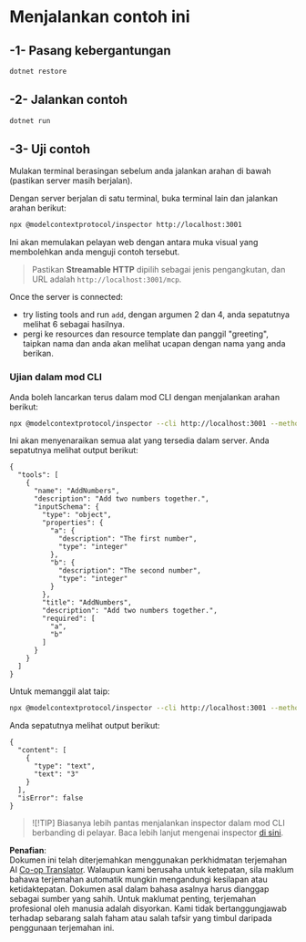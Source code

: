 <!--
CO_OP_TRANSLATOR_METADATA:
{
  "original_hash": "4eb6a48c54555c64b33c763fba3f2842",
  "translation_date": "2025-06-18T06:18:42+00:00",
  "source_file": "03-GettingStarted/06-http-streaming/solution/dotnet/README.md",
  "language_code": "ms"
}
-->
# Menjalankan contoh ini

## -1- Pasang kebergantungan

```bash
dotnet restore
```

## -2- Jalankan contoh

```bash
dotnet run
```

## -3- Uji contoh

Mulakan terminal berasingan sebelum anda jalankan arahan di bawah (pastikan server masih berjalan).

Dengan server berjalan di satu terminal, buka terminal lain dan jalankan arahan berikut:

```bash
npx @modelcontextprotocol/inspector http://localhost:3001
```

Ini akan memulakan pelayan web dengan antara muka visual yang membolehkan anda menguji contoh tersebut.

> Pastikan **Streamable HTTP** dipilih sebagai jenis pengangkutan, dan URL adalah `http://localhost:3001/mcp`.

Once the server is connected: 

- try listing tools and run `add`, dengan argumen 2 dan 4, anda sepatutnya melihat 6 sebagai hasilnya.
- pergi ke resources dan resource template dan panggil "greeting", taipkan nama dan anda akan melihat ucapan dengan nama yang anda berikan.

### Ujian dalam mod CLI

Anda boleh lancarkan terus dalam mod CLI dengan menjalankan arahan berikut:

```bash 
npx @modelcontextprotocol/inspector --cli http://localhost:3001 --method tools/list
```

Ini akan menyenaraikan semua alat yang tersedia dalam server. Anda sepatutnya melihat output berikut:

```text
{
  "tools": [
    {
      "name": "AddNumbers",
      "description": "Add two numbers together.",
      "inputSchema": {
        "type": "object",
        "properties": {
          "a": {
            "description": "The first number",
            "type": "integer"
          },
          "b": {
            "description": "The second number",
            "type": "integer"
          }
        },
        "title": "AddNumbers",
        "description": "Add two numbers together.",
        "required": [
          "a",
          "b"
        ]
      }
    }
  ]
}
```

Untuk memanggil alat taip:

```bash
npx @modelcontextprotocol/inspector --cli http://localhost:3001 --method tools/call --tool-name AddNumbers --tool-arg a=1 --tool-arg b=2
```

Anda sepatutnya melihat output berikut:

```text
{
  "content": [
    {
      "type": "text",
      "text": "3"
    }
  ],
  "isError": false
}
```

> ![!TIP]
> Biasanya lebih pantas menjalankan inspector dalam mod CLI berbanding di pelayar.
> Baca lebih lanjut mengenai inspector [di sini](https://github.com/modelcontextprotocol/inspector).

**Penafian**:  
Dokumen ini telah diterjemahkan menggunakan perkhidmatan terjemahan AI [Co-op Translator](https://github.com/Azure/co-op-translator). Walaupun kami berusaha untuk ketepatan, sila maklum bahawa terjemahan automatik mungkin mengandungi kesilapan atau ketidaktepatan. Dokumen asal dalam bahasa asalnya harus dianggap sebagai sumber yang sahih. Untuk maklumat penting, terjemahan profesional oleh manusia adalah disyorkan. Kami tidak bertanggungjawab terhadap sebarang salah faham atau salah tafsir yang timbul daripada penggunaan terjemahan ini.